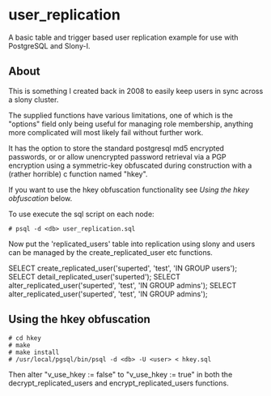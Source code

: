user_replication
================

A basic table and trigger based user replication example for use
with PostgreSQL and Slony-I.

About
-----

This is something I created back in 2008 to easily keep users in sync 
across a slony cluster.

The supplied functions have various limitations, one of which is the "options" 
field only being useful for managing role membership, anything more complicated 
will most likely fail without further work.

It has the option to store the standard postgresql md5 encrypted passwords, or 
or allow unencrypted password retrieval via a PGP encryption using a symmetric-key
obfuscated during construction with a (rather horrible) c function named "hkey".

If you want to use the hkey obfuscation functionality see *Using the hkey obfuscation*
below.

To use execute the sql script on each node:

    # psql -d <db> user_replication.sql

Now put the 'replicated_users' table into replication using slony and users
can be managed by the create_replicated_user etc functions.

SELECT create_replicated_user('superted', 'test', 'IN GROUP users');
SELECT detail_replicated_user('superted');
SELECT alter_replicated_user('superted', 'test', 'IN GROUP admins');
SELECT alter_replicated_user('superted', 'test', 'IN GROUP admins');

Using the hkey obfuscation
--------------------------

    # cd hkey
    # make
    # make install
    # /usr/local/pgsql/bin/psql -d <db> -U <user> < hkey.sql

Then alter "v_use_hkey := false" to "v_use_hkey := true" in both the
decrypt_replicated_users and encrypt_replicated_users functions.